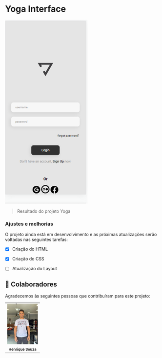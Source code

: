 # Yoga Interface 





<img src="./assets/logo.png" alt="logo yoga">

> Resultado do projeto Yoga 

### Ajustes e melhorias

O projeto ainda está em desenvolvimento e as próximas atualizações serão voltadas nas seguintes tarefas:

- [x] Criação do HTML
- [x] Criação do CSS
- [ ] Atualização do Layout









## 🤝 Colaboradores

Agradecemos às seguintes pessoas que contribuíram para este projeto:

<table>
  <tr>
    <td align="center">
      <a href="#">
        <img src="./assets/Minha Foto.jpg" width="100px;" alt="Foto do Iuri Silva no GitHub"/><br>
        <sub>
          <b>Henrique Souza</b>
        </sub>
      </a>
    
  </tr>
</table>



 
